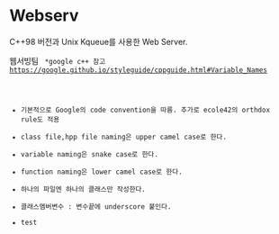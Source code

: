 # Webserv
C++98 버전과 Unix Kqueue를 사용한 Web Server.

웹서빙팀 <code convetion>
*google c++ 참고 https://google.github.io/styleguide/cppguide.html#Variable_Names
- 기본적으로 Google의 code convention을 따름. 추가로 ecole42의 orthdox rule도 적용
- class file,hpp file naming은 upper camel case로 한다.
- variable naming은 snake case로 한다.
- function naming은 lower camel case로 한다.
- 하나의 파일엔 하나의 클래스만 작성한다.
- 클래스멤버변수 : 변수끝에 underscore 붙인다.
- test
